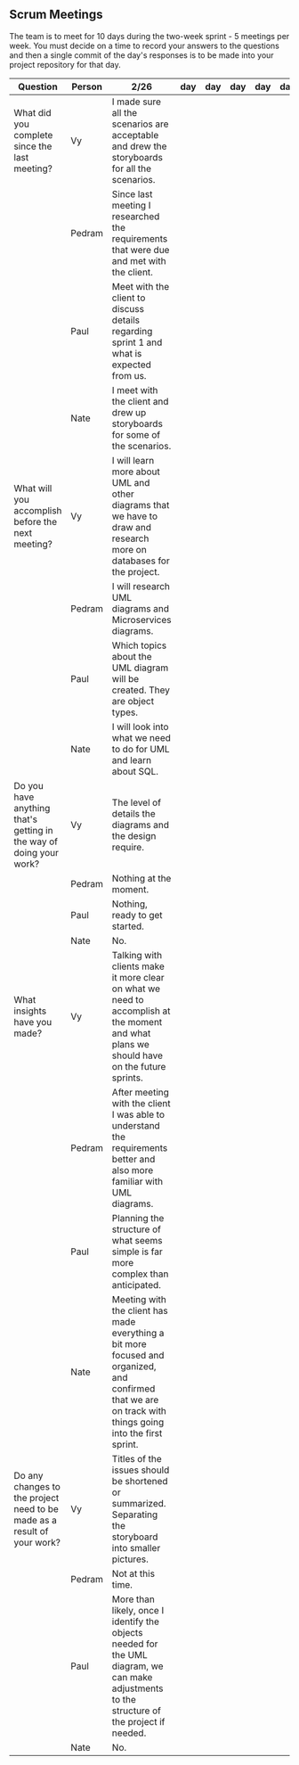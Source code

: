 ## Scrum Meetings
The team is to meet for 10 days during the two-week sprint - 5 meetings per week. You must decide on a time to record your answers to the questions and then a single commit of the day's responses is to be made into your project repository for that day.

Question    |          Person                                             | 2/26 | day | day | day | day | day | day |day | day | day |
------------|---------------------------------------------------------------------|-----|-----|-----|-----|-----|-----|-----|----|-----|-----|                                                              
| What did you complete since the last meeting? | Vy |   I made sure all the scenarios are acceptable and drew the storyboards for all the scenarios.
|            | Pedram |   Since last meeting I researched the requirements that were due and met with the client.
|            | Paul |   Meet with the client to discuss details regarding sprint 1 and what is expected from us.
|            | Nate | I meet with the client and drew up storyboards for some of the scenarios.
| What will you accomplish before the next meeting? | Vy | I will learn more about UML and other diagrams that we have to draw and research more on databases for the project.
|            | Pedram |    I will research UML diagrams and Microservices diagrams.
|            | Paul |   Which topics about the UML diagram will be created. They are object types.
|            | Nate |  I will look into what we need to do for UML and learn about SQL.
| Do you have anything that's getting in the way of doing your work? | Vy | The level of details the diagrams and the design require. 
|            | Pedram|   Nothing at the moment.
|            | Paul |   Nothing, ready to get started.
|            | Nate | No.
| What insights have you made? |Vy| Talking with clients make it more clear on what we need to accomplish at the moment and what plans we should have on the future sprints.
|            | Pedram |   After meeting with the client I was able to understand the requirements better and also more familiar with UML diagrams.
|            | Paul |   Planning the structure of what seems simple is far more complex than anticipated.
|            | Nate | Meeting with the client has made everything a bit more focused and organized, and confirmed that we are on track with things going into the first sprint.
| Do any changes to the project need to be made as a result of your work? |Vy | Titles of the issues should be shortened or summarized. Separating the storyboard into smaller pictures.
|            | Pedram |   Not at this time.
|            | Paul |   More than likely, once I identify the objects needed for the UML diagram, we can make adjustments to the structure of the project if needed.
|            | Nate | No.
